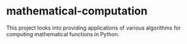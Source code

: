 # mathematical-computation
This project looks into providing applications of various algorithms for computing mathematical functions in Python. 
